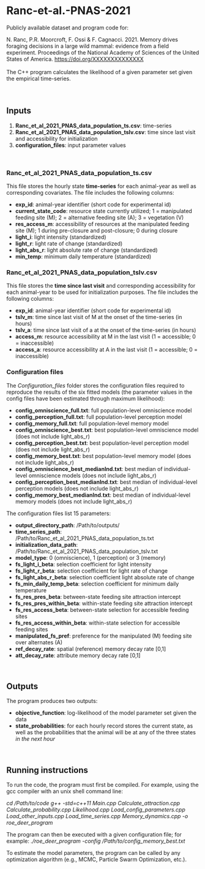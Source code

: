# Ranc-et-al.-PNAS-2021

Publicly available dataset and program code for:

N. Ranc, P.R. Moorcroft, F. Ossi & F. Cagnacci. 2021. Memory drives foraging decisions in a large wild mammal: evidence from a field experiment. Proceedings of the National Academy of Sciences of the United States of America. https://doi.org/XXXXXXXXXXXXXX
<br> 
<br>
The C++ program calculates the likelihood of a given parameter set given the empirical time-series.\
<br>
<br>

## Inputs
1. **Ranc_et_al_2021_PNAS_data_population_ts.csv**: time-series
1. **Ranc_et_al_2021_PNAS_data_population_tslv.csv**: time since last visit and accessibility for initialization
1. **configuration_files**: input parameter values
<br>

### Ranc_et_al_2021_PNAS_data_population_ts.csv
This file stores the hourly state **time-series** for each animal-year as well as corresponding covariates. The file includes the following columns:
* **exp_id**: animal-year identifier (short code for experimental id)
* **current_state_code**: resource state currently utilized; 1 = manipulated feeding site (M); 2 = alternative feeding site (A); 3 = vegetation (V)
* **res_access_m**: accessibility of resources at the manipulated feeding site (M); 1 during pre-closure and post-closure; 0 during closure
* **light_i**: light intensity (standardized)
* **light_r**: light rate of change (standardized)
* **light_abs_r**: light absolute rate of change (standardized)
* **min_temp**: minimum daily temperature (standardized)

### Ranc_et_al_2021_PNAS_data_population_tslv.csv
This file stores the **time since last visit** and corresponding accessibility for each animal-year to be used for initialization purposes. The file includes the following columns:
* **exp_id**: animal-year identifier (short code for experimental id)
* **tslv_m**: time since last visit of M at the onset of the time-series (in hours)
* **tslv_a**: time since last visit of a at the onset of the time-series (in hours)
* **access_m**: resource accessibility at M in the last visit (1 = accessible; 0 = inaccessible)
* **access_a**: resource accessibility at A in the last visit (1 = accessible; 0 = inaccessible)

### Configuration files
The *Configuration_files* folder stores the configuration files required to reproduce the results of the six fitted models (the parameter values in the config files have been estimated through maximum likelihood):
* **config_omniscience_full.txt**: full population-level omniscience model
* **config_perception_full.txt**: full population-level perception model
* **config_memory_full.txt**: full population-level memory model
* **config_omniscience_best.txt**: best population-level omniscience model (does not include light_abs_r)
* **config_perception_best.txt**: best population-level perception model (does not include light_abs_r)
* **config_memory_best.txt**: best population-level memory model (does not include light_abs_r)
* **config_omniscience_best_medianInd.txt**: best median of individual-level omniscience models (does not include light_abs_r)
* **config_perception_best_medianInd.txt**: best median of individual-level perception models (does not include light_abs_r)
* **config_memory_best_medianInd.txt**: best median of individual-level memory models (does not include light_abs_r)

The configuration files list 15 parameters:
* **output_directory_path**: /Path/to/outputs/
* **time_series_path**: /Path/to/Ranc_et_al_2021_PNAS_data_population_ts.txt
* **initialization_data_path**: /Path/to/Ranc_et_al_2021_PNAS_data_population_tslv.txt
* **model_type**: 0 (omniscience), 1 (perception) or 3 (memory)
* **fs_light_i_beta**: selection coefficient for light intensity
* **fs_light_r_beta**: selection coefficient for light rate of change
* **fs_light_abs_r_beta**: selection coefficient light absolute rate of change
* **fs_min_daily_temp_beta**: selection coefficient for minimum daily temperature
* **fs_res_pres_beta**: between-state feeding site attraction intercept
* **fs_res_pres_within_beta**: within-state feeding site attraction intercept
* **fs_res_access_beta**: between-state selection for accessible feeding sites
* **fs_res_access_within_beta**: within-state selection for accessible feeding sites
* **manipulated_fs_pref**: preference for the manipulated (M) feeding site over alternates (A)
* **ref_decay_rate**: spatial (reference) memory decay rate [0,1]
* **att_decay_rate**: attribute memory decay rate [0,1]
<br>


## Outputs
The program produces two outputs:
* **objective_function**: log-likelihood of the model parameter set given the data
* **state_probabilities**: for each hourly record stores the current state, as well as the probabilities that the animal will be at any of the three states *in the next hour*
<br>


## Running instructions
To run the code, the program must first be compiled. For example, using the gcc compiler with an unix shell command line:

*cd /Path/to/code*
*g++ -std=c++11 Main.cpp Calculate_attraction.cpp Calculate_probability.cpp Likelihood.cpp Load_config_parameters.cpp Load_other_inputs.cpp Load_time_series.cpp Memory_dynamics.cpp -o roe_deer_program*
<br>

The program can then be executed with a given configuration file; for example:
*./roe_deer_program -config /Path/to/config_memory_best.txt*
<br>

To estimate the model parameters, the  program can be called by any optimization algorithm (e.g., MCMC, Particle Swarm Optimization, etc.).
